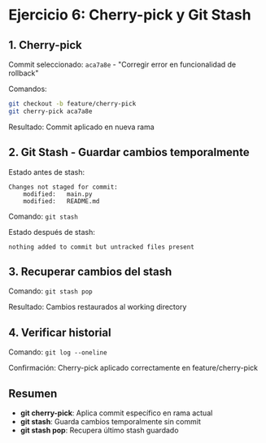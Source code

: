 # Ejercicio 6: Cherry-pick y Git Stash

## 1. Cherry-pick

Commit seleccionado: `aca7a8e` - "Corregir error en funcionalidad de rollback"

Comandos:
```bash
git checkout -b feature/cherry-pick
git cherry-pick aca7a8e
```

Resultado: Commit aplicado en nueva rama

## 2. Git Stash - Guardar cambios temporalmente

Estado antes de stash:
```
Changes not staged for commit:
	modified:   main.py
	modified:   README.md
```

Comando: `git stash`

Estado después de stash:
```
nothing added to commit but untracked files present
```

## 3. Recuperar cambios del stash

Comando: `git stash pop`

Resultado: Cambios restaurados al working directory

## 4. Verificar historial

Comando: `git log --oneline`

Confirmación: Cherry-pick aplicado correctamente en feature/cherry-pick

## Resumen

- **git cherry-pick**: Aplica commit específico en rama actual
- **git stash**: Guarda cambios temporalmente sin commit
- **git stash pop**: Recupera último stash guardado